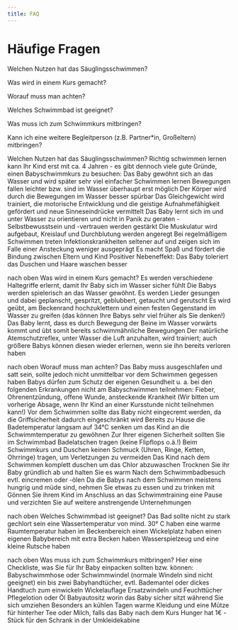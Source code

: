 ```yaml
---
title: FAQ
---
```

# Häufige Fragen
 
Welchen Nutzen hat das Säuglingsschwimmen?  

Was wird in einem Kurs gemacht?

Worauf muss man achten? 

Welches Schwimmbad ist geeignet? 

Was muss ich zum Schwimmkurs mitbringen?

Kann ich eine weitere Begleitperson (z.B. Partner*in, Großeltern) mitbringen? 

Welchen Nutzen hat das Säuglingsschwimmen?
Richtig schwimmen lernen kann Ihr Kind erst mit ca. 4 Jahren - es gibt dennoch viele gute Gründe, einen Babyschwimmkurs zu besuchen: 
Das Baby gewöhnt sich an das Wasser und wird später sehr viel einfacher Schwimmen lernen 
Bewegungen fallen leichter bzw. sind im Wasser überhaupt erst möglich 
Der Körper wird durch die Bewegungen im Wasser besser spürbar 
Das Gleichgewicht wird trainiert, die motorische Entwicklung und die geistige Aufnahmefähigkeit gefördert und neue Sinneseindrücke vermittelt 
Das Baby lernt sich im und unter Wasser zu orientieren und nicht in Panik zu geraten - Selbstbewusstsein und -vertrauen werden gestärkt 
Die Muskulatur wird aufgebaut, Kreislauf und Durchblutung werden angeregt
Bei regelmäßigem Schwimmen treten Infektionskrankheiten seltener auf und zeigen sich im Falle einer Ansteckung weniger ausgeprägt
Es macht Spaß und fördert die Bindung zwischen Eltern und Kind 
Positiver Nebeneffekt: Das Baby toleriert das Duschen und Haare waschen besser 

nach oben
Was wird in einem Kurs gemacht?
Es werden verschiedene Haltegriffe erlernt, damit Ihr Baby sich im Wasser sicher fühlt 
Die Babys werden spielerisch an das Wasser gewöhnt. Es werden Lieder gesungen und dabei geplanscht, gespritzt, geblubbert, getaucht und gerutscht 
Es wird geübt, am Beckenrand hochzuklettern und einen festen Gegenstand im Wasser zu greifen (das können Ihre Babys sehr viel früher als Sie denken!) 
Das Baby lernt, dass es durch Bewegung der Beine im Wasser vorwärts kommt und übt somit bereits schwimmähnliche Bewegungen 
Der natürliche Atemschutzreflex, unter Wasser die Luft anzuhalten, wird trainiert; auch größere Babys können diesen wieder erlernen, wenn sie ihn bereits verloren haben 

nach oben
Worauf muss man achten?
Das Baby muss ausgeschlafen und satt sein, sollte jedoch nicht unmittelbar vor dem Schwimmen gegessen haben 
Babys dürfen zum Schutz der eigenen Gesundheit u. a. bei den folgenden Erkrankungen nicht am Babyschwimmen teilnehmen: Fieber, Ohrenentzündung, offene Wunde, ansteckende Krankheit (Wir bitten um vorherige Absage, wenn Ihr Kind an einer Kursstunde nicht teilnehmen kann!) 
Vor dem Schwimmen sollte das Baby nicht eingecremt werden, da die Griffsicherheit dadurch eingeschränkt wird 
Bereits zu Hause die Badetemperatur langsam auf 34°C senken um das Kind an die Schwimmtemperatur zu gewöhnen 
Zur Ihrer eigenen Sicherheit sollten Sie im Schwimmbad Badelatschen tragen (keine Flipflops o.ä.!) 
Beim Schwimmkurs und Duschen keinen Schmuck (Uhren, Ringe, Ketten, Ohrringe) tragen, um Verletzungen zu vermeiden 
Das Kind nach dem Schwimmen komplett duschen um das Chlor abzuwaschen 
Trocknen Sie ihr Baby gründlich ab und halten Sie es warm 
Nach dem Schwimmbadbesuch evtl. eincremen oder -ölen 
Da die Babys nach dem Schwimmen meistens hungrig und müde sind, nehmen Sie etwas zu essen und zu trinken mit 
Gönnen Sie ihrem Kind im Anschluss an das Schwimmtraining eine Pause und verzichten Sie auf weitere anstrengende Unternehmungen 

nach oben
Welches Schwimmbad ist geeignet?
Das Bad sollte 
nicht zu stark gechlort sein 
eine Wassertemperatur von mind. 30° C haben 
eine warme Raumtemperatur haben 
im Beckenbereich einen Wickelplatz haben 
einen eigenen Babybereich mit extra Becken haben 
Wasserspielzeug und eine kleine Rutsche haben 

nach oben
Was muss ich zum Schwimmkurs mitbringen?
Hier eine Checkliste, was Sie für Ihr Baby einpacken sollten bzw. können: 
Babyschwimmhose oder Schwimmwindel (normale Windeln sind nicht geeignet) 
ein bis zwei Babyhandtücher, evtl. Bademantel oder dickes Handtuch zum einwickeln 
Wickelauflage 
Ersatzwindeln und Feuchttücher 
Pflegelotion oder Öl 
Babyautositz worin das Baby sicher sitzt während Sie sich umziehen 
Besonders an kühlen Tagen warme Kleidung und eine Mütze für hinterher 
Tee oder Milch, falls das Baby nach dem Kurs Hunger hat 
1€ -Stück für den Schrank in der Umkleidekabine
